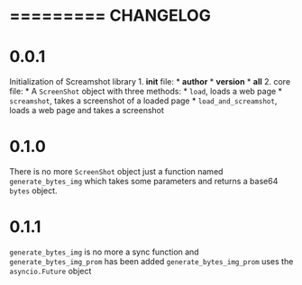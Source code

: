 =========
CHANGELOG
=========

0.0.1
===

Initialization of Screamshot library
    1. __init__ file:
        * __author__
        * __version__
        * __all__
    2. core file:
        * A `ScreenShot` object with three methods:
            * `load`, loads a web page
            * `screamshot`, takes a screenshot of a loaded page
            * `load_and_screamshot`, loads a web page and takes a screenshot

0.1.0
===

There is no more `ScreenShot` object just a function named `generate_bytes_img` which
takes some parameters and returns a base64 `bytes` object.

0.1.1
===

`generate_bytes_img` is no more a sync function and `generate_bytes_img_prom` has been added
`generate_bytes_img_prom` uses the `asyncio.Future` object
